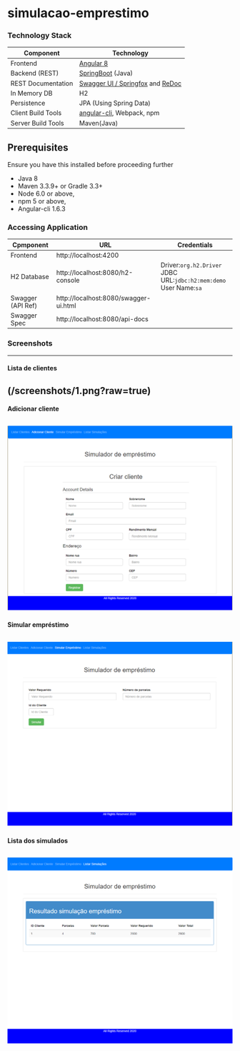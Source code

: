 # simulacao-emprestimo


### Technology Stack
Component         | Technology
---               | ---
Frontend          | [Angular 8](https://github.com/angular/angular)
Backend (REST)    | [SpringBoot](https://projects.spring.io/spring-boot) (Java)
REST Documentation| [Swagger UI / Springfox](https://github.com/springfox/springfox) and [ReDoc](https://github.com/Rebilly/ReDoc)
In Memory DB      | H2 
Persistence       | JPA (Using Spring Data)
Client Build Tools| [angular-cli](https://github.com/angular/angular-cli), Webpack, npm
Server Build Tools| Maven(Java) 



## Prerequisites
Ensure you have this installed before proceeding further
- Java 8
- Maven 3.3.9+ or Gradle 3.3+
- Node 6.0 or above,  
- npm 5 or above,   
- Angular-cli 1.6.3



### Accessing Application
Cpmponent         | URL                                      | Credentials
---               | ---                                      | ---
Frontend          |  http://localhost:4200                   | 
H2 Database       |  http://localhost:8080/h2-console        |  Driver:`org.h2.Driver` <br/> JDBC URL:`jdbc:h2:mem:demo` <br/> User Name:`sa`
Swagger (API Ref) |  http://localhost:8080/swagger-ui.html   | 
Swagger Spec      |  http://localhost:8080/api-docs          |




### Screenshots
---
#### Lista de clientes
(/screenshots/1.png?raw=true)
---
#### Adicionar cliente
![Dashboard](/screenshots/2.png?raw=true)
---
#### Simular empréstimo
![Dashboard](/screenshots/3.png?raw=true)
---
#### Lista dos simulados
![Dashboard](/screenshots/4.png?raw=true)
---




